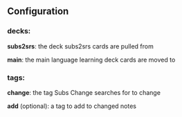 ## Configuration

### decks: 

__subs2srs__: the deck subs2srs cards are pulled from

__main__: the main language learning deck cards are moved to

### tags:

__change__: the tag Subs Change searches for to change

__add__ (optional): a tag to add to changed notes